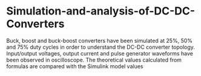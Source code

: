# Simulation-and-analysis-of-DC-DC-Converters
Buck, boost and buck-boost converters have been simulated at 25%, 50% and 75% duty cycles in order to understand the DC-DC converter topology.
Input/output voltages, output current and pulse generator waveforms have been observed in oscilloscope.
The theoretical values calculated from formulas are compared with the Simulink model values
